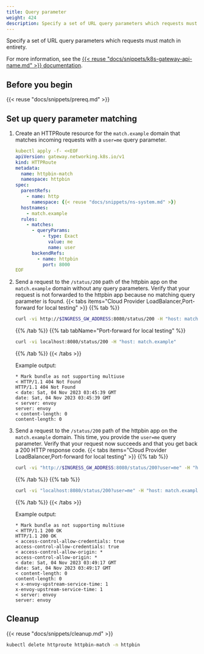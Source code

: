 ```yaml
---
title: Query parameter
weight: 424
description: Specify a set of URL query parameters which requests must match in entirety.
---
```


Specify a set of URL query parameters which requests must match in entirety.

For more information, see the [{{< reuse "docs/snippets/k8s-gateway-api-name.md" >}} documentation](https://gateway-api.sigs.k8s.io/api-types/httproute/#matches).

## Before you begin

{{< reuse "docs/snippets/prereq.md" >}}

## Set up query parameter matching

1. Create an HTTPRoute resource for the `match.example` domain that matches incoming requests with a `user=me` query parameter. 
   ```yaml
   kubectl apply -f- <<EOF
   apiVersion: gateway.networking.k8s.io/v1
   kind: HTTPRoute
   metadata:
     name: httpbin-match
     namespace: httpbin
   spec:
     parentRefs:
       - name: http
         namespace: {{< reuse "docs/snippets/ns-system.md" >}}
     hostnames:
       - match.example
     rules:
       - matches:
         - queryParams: 
             - type: Exact
               value: me
               name: user
         backendRefs:
           - name: httpbin
             port: 8000
   EOF
   ```

2. Send a request to the `/status/200` path of the httpbin app on the `match.example` domain without any query parameters. Verify that your request is not forwarded to the httpbin app because no matching query parameter is found. 
   {{< tabs items="Cloud Provider LoadBalancer,Port-forward for local testing" >}}
   {{% tab %}}
   ```sh
   curl -vi http://$INGRESS_GW_ADDRESS:8080/status/200 -H "host: match.example:8080"
   ```
   {{% /tab %}}
   {{% tab tabName="Port-forward for local testing" %}}
   ```sh
   curl -vi localhost:8080/status/200 -H "host: match.example"
   ```
   {{% /tab %}}
   {{< /tabs >}}

   Example output: 
   ```
   * Mark bundle as not supporting multiuse
   < HTTP/1.1 404 Not Found
   HTTP/1.1 404 Not Found
   < date: Sat, 04 Nov 2023 03:45:39 GMT
   date: Sat, 04 Nov 2023 03:45:39 GMT
   < server: envoy
   server: envoy
   < content-length: 0
   content-length: 0
   ```

3. Send a request to the `/status/200` path of the httpbin app on the `match.example` domain. This time, you provide the `user=me` query parameter. Verify that your request now succeeds and that you get back a 200 HTTP response code. 
   {{< tabs items="Cloud Provider LoadBalancer,Port-forward for local testing" >}}
   {{% tab %}}
   ```sh
   curl -vi "http://$INGRESS_GW_ADDRESS:8080/status/200?user=me" -H "host: match.example:8080"
   ```
   {{% /tab %}}
   {{% tab %}}
   ```sh
   curl -vi "localhost:8080/status/200?user=me" -H "host: match.example"
   ```
   {{% /tab %}}
   {{< /tabs >}}

   Example output: 
   ```
   * Mark bundle as not supporting multiuse
   < HTTP/1.1 200 OK
   HTTP/1.1 200 OK
   < access-control-allow-credentials: true
   access-control-allow-credentials: true
   < access-control-allow-origin: *
   access-control-allow-origin: *
   < date: Sat, 04 Nov 2023 03:49:17 GMT
   date: Sat, 04 Nov 2023 03:49:17 GMT
   < content-length: 0
   content-length: 0
   < x-envoy-upstream-service-time: 1
   x-envoy-upstream-service-time: 1
   < server: envoy
   server: envoy
   ```

## Cleanup

{{< reuse "docs/snippets/cleanup.md" >}}

```sh
kubectl delete httproute httpbin-match -n httpbin
```

